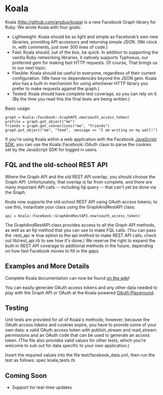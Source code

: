 Koala
====
Koala (<a href="http://github.com/arsduo/koala" target="_blank">http://github.com/arsduo/koala</a>) is a new Facebook Graph library for Ruby.  We wrote Koala with four goals: 

* Lightweight: Koala should be as light and simple as Facebook’s own new libraries, providing API accessors and returning simple JSON.  (We clock in, with comments, just over 300 lines of code.)
* Fast: Koala should, out of the box, be quick. In addition to supporting the vanilla Ruby networking libraries, it natively supports Typhoeus, our preferred gem for making fast HTTP requests. Of course, That brings us to our next topic:
* Flexible: Koala should be useful to everyone, regardless of their current configuration.  (We have no dependencies beyond the JSON gem.  Koala also has a built-in mechanism for using whichever HTTP library you prefer to make requests against the graph.)
* Tested: Koala should have complete test coverage, so you can rely on it.  (By the time you read this the final tests are being written.)

Basic usage:

    graph = Koala::Facebook::GraphAPI.new(oauth_access_token)
    profile = graph.get_object("me")
    friends = graph.get_connections("me", "friends")
    graph.put_object("me", "feed", :message => "I am writing on my wall!")

If you're using Koala within a web application with the Facebook
[JavaScript SDK](http://github.com/facebook/connect-js), you can use the Koala::Facebook::OAuth class 
to parse the cookies set by the JavaScript SDK for logged in users.

FQL and the old-school REST API
-----
Where the Graph API and the old REST API overlap, you should choose the Graph API.  Unfortunately, that overlap is far from complete, and there are many important API calls -- including fql.query -- that can't yet be done via the Graph.  

Koala now supports the old-school REST API using OAuth access tokens; to use this, instantiate your class using the GraphAndRestAPI class:

	api = Koala::Facebook::GraphAndRestAPI.new(oauth_access_token)

The GraphAndRestAPI class provides access to all the Graph API methods, as well as an fql method that you can use to make FQL calls.  (You can pass the :rest\_api => true option to the api method to make REST API calls; check out lib/rest\_api.rb to see how it's done.)  We reserve the right to expand the built-in REST API coverage to additional methods in the future, depending on how fast Facebook moves to fill in the gaps.  

Examples and More Details 
-----
Complete Koala documentation can now be found <a href="http://wiki.github.com/arsduo/koala/">on the wiki</a>!

You can easily generate OAuth access tokens and any other data needed to play with the Graph API or OAuth at the Koala-powered <a href="http://oauth.twoalex.com" target="_blank">OAuth Playground</a>.


Testing
-----

Unit tests are provided for all of Koala's methods; however, because the OAuth access tokens and cookies expire, you have to provide some of your own data: a valid OAuth access token with publish_stream and read_stream permissions and an OAuth code that can be used to generate an access token.  (The file also provides valid values for other tests, which you're welcome to sub out for data specific to your own application.)

Insert the required values into the file test/facebook_data.yml, then run the test as follows:
    spec koala_tests.rb
    

Coming Soon
-----
* Support for real-time updates